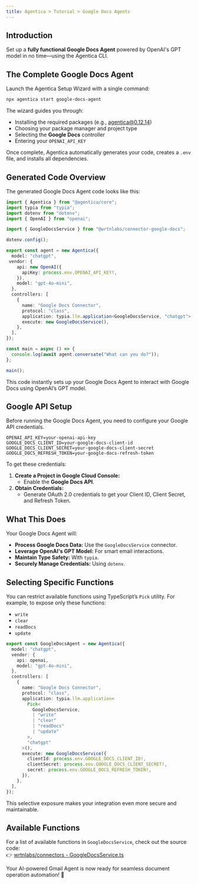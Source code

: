 ```yaml
---
title: Agentica > Tutorial > Google Docs Agents  
---
```


## Introduction  

Set up a **fully functional Google Docs Agent** powered by OpenAI's GPT model in no time—using the Agentica CLI.


## The Complete Google Docs Agent  

Launch the Agentica Setup Wizard with a single command:

```bash
npx agentica start google-docs-agent
```  

The wizard guides you through:
- Installing the required packages (e.g., agentica@0.12.14)
- Choosing your package manager and project type
- Selecting the **Google Docs** controller
- Entering your `OPENAI_API_KEY`

Once complete, Agentica automatically generates your code, creates a `.env` file, and installs all dependencies.

## Generated Code Overview

The generated Google Docs Agent code looks like this:

```typescript
import { Agentica } from "@agentica/core";
import typia from "typia";
import dotenv from "dotenv";
import { OpenAI } from "openai";

import { GoogleDocsService } from "@wrtnlabs/connector-google-docs";

dotenv.config();

export const agent = new Agentica({
  model: "chatgpt",
 vendor: {
    api: new OpenAI({
      apiKey: process.env.OPENAI_API_KEY!,
    }),
    model: "gpt-4o-mini",
  },
  controllers: [
    {
      name: "Google Docs Connector",
      protocol: "class",
      application: typia.llm.application<GoogleDocsService, "chatgpt">(),
      execute: new GoogleDocsService(),
    },
  ],
});

const main = async () => {
  console.log(await agent.conversate("What can you do?"));
};

main();
```  
This code instantly sets up your Google Docs Agent to interact with Google Docs using OpenAI’s GPT model.

## Google API Setup  

Before running the Google Docs Agent, you need to configure your Google API credentials.  

```env
OPENAI_API_KEY=your-openai-api-key
GOOGLE_DOCS_CLIENT_ID=your-google-docs-client-id
GOOGLE_DOCS_CLIENT_SECRET=your-google-docs-client-secret
GOOGLE_DOCS_REFRESH_TOKEN=your-google-docs-refresh-token 
```

To get these credentials:
1. **Create a Project in Google Cloud Console:**  
   - Enable the **Google Docs API**.
2. **Obtain Credentials:**  
   - Generate OAuth 2.0 credentials to get your Client ID, Client Secret, and Refresh Token.

## What This Does

Your Google Docs Agent will:
- **Process Google Docs Data:** Use the `GoogleDocsService` connector.
- **Leverage OpenAI's GPT Model:** For smart email interactions.
- **Maintain Type Safety:** With `typia`.
- **Securely Manage Credentials:** Using `dotenv`.

## Selecting Specific Functions  

You can restrict available functions using TypeScript’s `Pick` utility. For example, to expose only these functions:
- `write`
- `clear`
- `readDocs`
- `update`

```typescript
export const GoogleDocsAgent = new Agentica({
  model: "chatgpt",
  vendor: {
    api: openai,
    model: "gpt-4o-mini",
  },
  controllers: [
    {
      name: "Google Docs Connector",
      protocol: "class",
      application: typia.llm.application<
        Pick<
          GoogleDocsService,
          | "write"
          | "clear"
          | "readDocs"
          | "update"
        >,
        "chatgpt"
      >(),
      execute: new GoogleDocsService({
        clientId: process.env.GOOGLE_DOCS_CLIENT_ID!,
        clientSecret: process.env.GOOGLE_DOCS_CLIENT_SECRET!,
        secret: process.env.GOOGLE_DOCS_REFRESH_TOKEN!,
      }),
    },
  ],
});
```

This selective exposure makes your integration even more secure and maintainable.

## Available Functions

For a list of available functions in `GoogleDocsService`, check out the source code:  
👉 [wrtnlabs/connectors - GoogleDocsService.ts](https://github.com/wrtnlabs/connectors/blob/main/packages/google_docs/src/google_docs/GoogleDocsService.ts)  

Your AI-powered Gmail Agent is now ready for seamless document operation automation! 🚀
